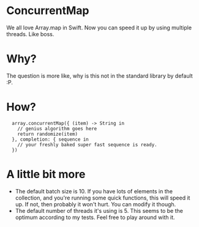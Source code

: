 # ConcurrentMap

We all love Array.map in Swift.
Now you can speed it up by using multiple threads. Like boss.

# Why?

The question is more like, why is this not in the standard library by default :P.

# How?

      array.concurrentMap({ (item) -> String in
        // genius algorithm goes here
        return randomize(item)
      }, completion: { sequence in
        // your freshly baked super fast sequence is ready.
      })

# A little bit more

- The default batch size is 10. If you have lots of elements in the collection, and you're running some quick functions, this will speed it up. If not, then probably it won't hurt. You can modify it though.
- The default number of threads it's using is 5. This seems to be the optimum according to my tests. Feel free to play around with it.

